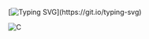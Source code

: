 [![Typing SVG](https://readme-typing-svg.herokuapp.com?font=Fira+Code&size=15&duration=5000&pause=2000&color=F70000&background=FFFFFF00&center=true&vCenter=true&width=500&lines=%D0%9F%D1%80%D0%B8%D0%B2%D0%B5%D1%82%2C+%D0%BC%D0%B5%D0%BD%D1%8F+%D0%B7%D0%BE%D0%B2%D1%83%D1%82+%D0%90%D1%80%D0%B0%D0%BC%D0%B8%D0%BB%D1%8C%2C+%D0%B8+%D1%8D%D1%82%D0%BE+%D0%BC%D0%BE%D0%B5+%D1%80%D0%B5%D0%B7%D1%8E%D0%BC%D0%B5.)](https://git.io/typing-svg)

![C](https://img.shields.io/badge/c-%2300599C.svg?style=for-the-badge&logo=c&logoColor=white)